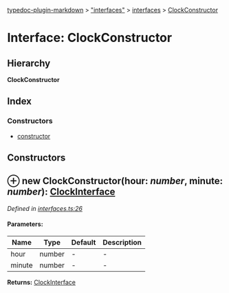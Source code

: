 [typedoc-plugin-markdown](../index.md) > ["interfaces"](../modules/_interfaces_.md) > [interfaces](../modules/_interfaces_.interfaces.md) > [ClockConstructor](../interfaces/_interfaces_.interfaces.clockconstructor.md)

# Interface: ClockConstructor

## Hierarchy

**ClockConstructor**




## Index

### Constructors

* [constructor](_interfaces_.interfaces.clockconstructor.md#constructor)



<a id="constructor"></a>

## Constructors


## ⊕ **new ClockConstructor**(hour: *number*, minute: *number*): [ClockInterface](../interfaces/_interfaces_.interfaces.clockinterface.md)


*Defined in [interfaces.ts:26](https://github.com/tgreyuk/typedoc-plugin-markdown/blob/master/tests/src/interfaces.ts#L26)*


#### Parameters:

| Name  | Type                | Default | Description  |
| ------ | ------------------- | ------------ | ------------ |
| hour  | number | - | - |
| minute  | number | - | - |





**Returns:** [ClockInterface](../interfaces/_interfaces_.interfaces.clockinterface.md)


